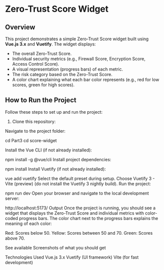 # Zero-Trust Score Widget

## Overview
This project demonstrates a simple Zero-Trust Score widget built using **Vue.js 3.x** and **Vuetify**. The widget displays:
- The overall Zero-Trust Score.
- Individual security metrics (e.g., Firewall Score, Encryption Score, Access Control Score).
- A visual representation (progress bars) of each metric.
- The risk category based on the Zero-Trust Score.
- A color chart explaining what each bar color represents (e.g., red for low scores, green for high scores).

## How to Run the Project

Follow these steps to set up and run the project:

1. Clone this repository:
  
Navigate to the project folder:

cd Part3
cd score-widget


Install the Vue CLI (if not already installed):

npm install -g @vue/cli
Install project dependencies:


npm install
Install Vuetify (if not already installed):


vue add vuetify
Select the default preset during setup.
Choose Vuetify 3 - Vite (preview) (do not install the Vuetify 3 nightly build).
Run the project:


npm run dev
Open your browser and navigate to the local development server:

http://localhost:5173/
Output
Once the project is running, you should see a widget that displays the Zero-Trust Score and individual metrics with color-coded progress bars. The color chart next to the progress bars explains the meaning of each color:

Red: Scores below 50.
Yellow: Scores between 50 and 70.
Green: Scores above 70.

See available Screenshots of what you should get

Technologies Used
Vue.js 3.x
Vuetify (UI framework)
Vite (for fast development)
